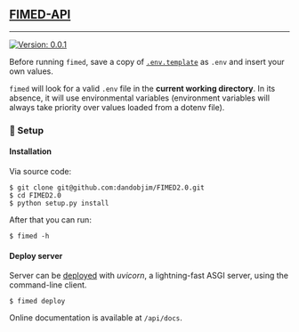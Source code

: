 ## [FIMED-API]() 

---

<a href="https://github.com/benhid/drama"><img alt="Version: 0.0.1" src="https://img.shields.io/badge/version-0.0.1-success?color=0080FF&style=flat-square"></a>

Before running `fimed`, save a copy of [`.env.template`](.env.template) as `.env` and insert your own values. 

`fimed` will look for a valid `.env` file in the **current working directory**.
 In its absence, it will use environmental variables (environment variables will always take priority over values loaded from a dotenv file).

### 🚀 Setup 

#### Installation

Via source code:

```console
$ git clone git@github.com:dandobjim/FIMED2.0.git
$ cd FIMED2.0
$ python setup.py install
```

After that you can run:

```console
$ fimed -h
```

#### Deploy server 

Server can be [deployed](https://fastapi.tiangolo.com/deployment/) with *uvicorn*, a lightning-fast ASGI server, using the command-line client.

```console
$ fimed deploy
```

Online documentation is available at `/api/docs`.
